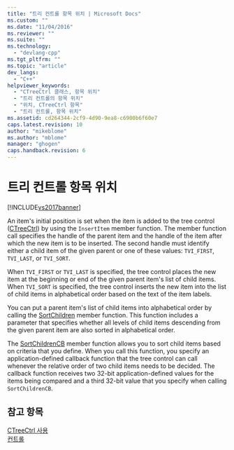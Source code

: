 ```yaml
---
title: "트리 컨트롤 항목 위치 | Microsoft Docs"
ms.custom: ""
ms.date: "11/04/2016"
ms.reviewer: ""
ms.suite: ""
ms.technology: 
  - "devlang-cpp"
ms.tgt_pltfrm: ""
ms.topic: "article"
dev_langs: 
  - "C++"
helpviewer_keywords: 
  - "CTreeCtrl 클래스, 항목 위치"
  - "트리 컨트롤의 항목 위치"
  - "위치, CTreeCtrl 항목"
  - "트리 컨트롤, 항목 위치"
ms.assetid: cd264344-2cf9-4d90-9ea8-c6900b6f60e7
caps.latest.revision: 10
author: "mikeblome"
ms.author: "mblome"
manager: "ghogen"
caps.handback.revision: 6
---
```

# 트리 컨트롤 항목 위치
[!INCLUDE[vs2017banner](../assembler/inline/includes/vs2017banner.md)]

An item's initial position is set when the item is added to the tree control \([CTreeCtrl](../mfc/reference/ctreectrl-class.md)\) by using the `InsertItem` member function.  The member function call specifies the handle of the parent item and the handle of the item after which the new item is to be inserted.  The second handle must identify either a child item of the given parent or one of these values: `TVI_FIRST`, `TVI_LAST`, or `TVI_SORT`.  
  
 When `TVI_FIRST` or `TVI_LAST` is specified, the tree control places the new item at the beginning or end of the given parent item's list of child items.  When `TVI_SORT` is specified, the tree control inserts the new item into the list of child items in alphabetical order based on the text of the item labels.  
  
 You can put a parent item's list of child items into alphabetical order by calling the [SortChildren](../Topic/CTreeCtrl::SortChildren.md) member function.  This function includes a parameter that specifies whether all levels of child items descending from the given parent item are also sorted in alphabetical order.  
  
 The [SortChildrenCB](../Topic/CTreeCtrl::SortChildrenCB.md) member function allows you to sort child items based on criteria that you define.  When you call this function, you specify an application\-defined callback function that the tree control can call whenever the relative order of two child items needs to be decided.  The callback function receives two 32\-bit application\-defined values for the items being compared and a third 32\-bit value that you specify when calling `SortChildrenCB`.  
  
## 참고 항목  
 [CTreeCtrl 사용](../mfc/using-ctreectrl.md)   
 [컨트롤](../mfc/controls-mfc.md)